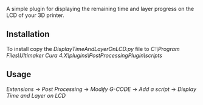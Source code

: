 A simple plugin for displaying the remaining time and layer progress on the LCD of your 3D printer.


## Installation

To install copy the _DisplayTimeAndLayerOnLCD.py_ file to _C:\Program Files\Ultimaker Cura 4.X\plugins\PostProcessingPlugin\scripts_

## Usage

_Extensions_ → _Post Processing_ → _Modify G-CODE_ → _Add a script_ → _Display Time and Layer on LCD_
